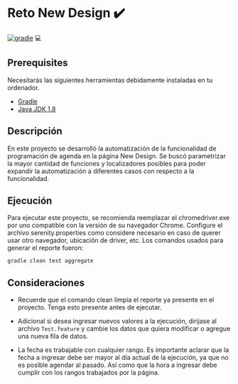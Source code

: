 # Reto New Design :heavy_check_mark:

[![gradle](https://img.shields.io/badge/gradle-v6.8.X-yellow.svg)](https://gradle.org/install/)   :computer:

## Prerequisites 

Necesitarás las siguientes herramientas debidamente instaladas en tu ordenador. 

* [Gradle](https://gradle.org)
* [Java JDK 1.8](https://www.oracle.com/java/technologies/downloads/)


## Descripción

En este proyecto se desarrolló la automatización de la funcionalidad de programación de agenda en la página New Design. Se buscó parametrizar la mayor cantidad de funciones y localizadores posibles para poder expandir la automatización a diferentes casos con respecto a la funcionalidad.

## Ejecución

Para ejecutar este proyecto, se recomienda reemplazar el chromedriver.exe por uno compatible con la versión de su navegador Chrome. Configure el archivo serenity.properties como considere necesario en caso de querer usar otro navegador, ubicación de driver, etc. Los comandos usados para generar el reporte fueron:

`gradle clean test aggregate`

## Consideraciones

* Recuerde que el comando clean limpia el reporte ya presente en el proyecto. Tenga esto presente antes de ejecutar.

* Adicional si desea ingresar nuevos valores a la ejecución, dirijase al archivo `Test.feature` y cambie los datos que quiera modificar o agregue una nueva fila de datos.
* La fecha es trabajable con cualquier rango. Es importante aclarar que la fecha a ingresar debe ser mayor al día actual de la ejecución, ya que no es posible agendar al pasado. Así como que la hora a ingresar debe cumplir con los rangos trabajados por la página.  
